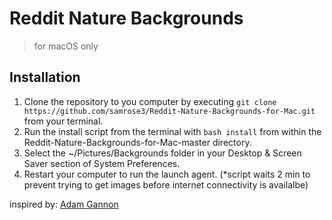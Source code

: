 # Reddit Nature Backgrounds

> for macOS only

## Installation

1. Clone the repository to you computer by executing `git clone https://github.com/samrose3/Reddit-Nature-Backgrounds-for-Mac.git` from your terminal.
2. Run the install script from the terminal with `bash install` from within the Reddit-Nature-Backgrounds-for-Mac-master directory.
4. Select the ~/Pictures/Backgrounds folder in your Desktop & Screen Saver section of System Preferences.
3. Restart your computer to run the launch agent. (*script waits 2 min to prevent trying to get images before internet connectivity is availalbe)

inspired by: [Adam Gannon](http://adamgannon.com/)
